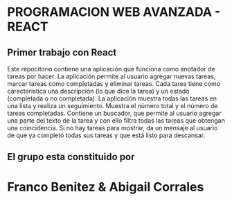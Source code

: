 # PROGRAMACION WEB AVANZADA - REACT
## Primer trabajo con React

Este repocitorio contiene una aplicación que funciona como anotador de tareas por hacer.
La aplicación permite al usuario agregar nuevas tareas, marcar tareas como
completadas y eliminar tareas.
Cada tarea tiene como caracteristica una descripción (lo que dice la tarea) y un estado (completada o no completada).
La aplicación muestra todas las tareas en una lista y realiza un seguimiento. Muestra el número total y el número de tareas completadas.
Contiene un buscador, que permite al usuario agregar una parte del texto de la tarea y con ello filtra todas las tareas que obtengan una coincidencia.
Si no hay tareas para mostrar, da un mensaje al usuario de que ya completó todas sus tareas y que está listo para descansar.


## El grupo esta constituido por 
# Franco Benitez & Abigail Corrales

